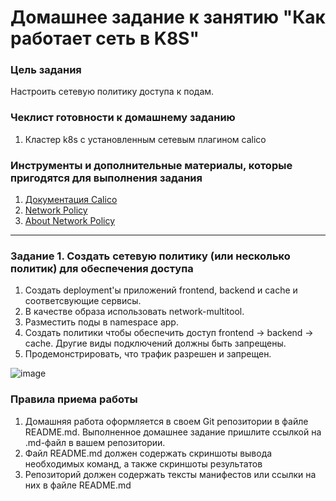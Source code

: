 # Домашнее задание к занятию "Как работает сеть в K8S"

### Цель задания

Настроить сетевую политику доступа к подам.

### Чеклист готовности к домашнему заданию

1. Кластер k8s с установленным сетевым плагином calico

### Инструменты и дополнительные материалы, которые пригодятся для выполнения задания

1. [Документация Calico](https://www.tigera.io/project-calico/)
2. [Network Policy](https://kubernetes.io/docs/concepts/services-networking/network-policies/)
3. [About Network Policy](https://docs.projectcalico.org/about/about-network-policy)

-----

### Задание 1. Создать сетевую политику (или несколько политик) для обеспечения доступа

1. Создать deployment'ы приложений frontend, backend и cache и соответсвующие сервисы.
2. В качестве образа использовать network-multitool.
3. Разместить поды в namespace app.
4. Создать политики чтобы обеспечить доступ frontend -> backend -> cache. Другие виды подключений должны быть запрещены.
5. Продемонстрировать, что трафик разрешен и запрещен.

![image](https://github.com/AlekseyDrobnyi/netology_devops/assets/99823951/fdadf0b2-b089-48ab-b8c7-afe56737852d)


### Правила приема работы

1. Домашняя работа оформляется в своем Git репозитории в файле README.md. Выполненное домашнее задание пришлите ссылкой на .md-файл в вашем репозитории.
2. Файл README.md должен содержать скриншоты вывода необходимых команд, а также скриншоты результатов
3. Репозиторий должен содержать тексты манифестов или ссылки на них в файле README.md
